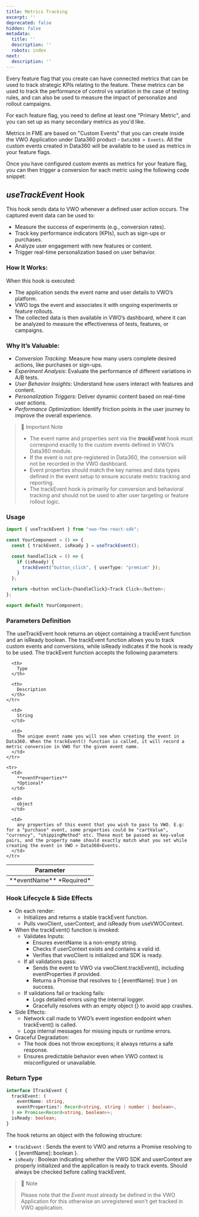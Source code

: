 ```yaml
---
title: Metrics Tracking
excerpt: ''
deprecated: false
hidden: false
metadata:
  title: ''
  description: ''
  robots: index
next:
  description: ''
---
```

Every feature flag that you create can have connected metrics that can be used to track strategic KPIs relating to the feature. These metrics can be used to track the performance of control vs variation in the case of testing rules, and can also be used to measure the impact of personalize and rollout campaigns.

For each feature flag, you need to define at least one "Primary Metric", and you can set up as many secondary metrics as you'd like.

Metrics in FME are based on "Custom Events" that you can create inside the VWO Application under Data360 product - `Data360 > Events`. All the custom events created in Data360 will be available to be used as metrics in your feature flags.

Once you have configured custom events as metrics for your feature flag, you can then trigger a conversion for each metric using the following code snippet:

## ***useTrackEvent*** Hook

This hook sends data to VWO whenever a defined user action occurs. The captured event data can be used to:

* Measure the success of experiments (e.g., conversion rates).
* Track key performance indicators (KPIs), such as sign-ups or purchases.
* Analyze user engagement with new features or content.
* Trigger real-time personalization based on user behavior.

### How It Works:

When this hook is executed:

* The application sends the event name and user details to VWO’s platform.
* VWO logs the event and associates it with ongoing experiments or feature rollouts.
* The collected data is then available in VWO’s dashboard, where it can be analyzed to measure the effectiveness of tests, features, or campaigns.

### Why It’s Valuable:

* *Conversion Tracking*: Measure how many users complete desired actions, like purchases or sign-ups.
* *Experiment Analysis*: Evaluate the performance of different variations in A/B tests.
* *User Behavior Insights*: Understand how users interact with features and content.
* *Personalization Triggers*: Deliver dynamic content based on real-time user actions.
* *Performance Optimization*: Identify friction points in the user journey to improve the overall experience.

> 📘 Important Note
>
> * The event name and properties sent via the  ***trackEvent*** hook must correspond exactly to the custom events defined in VWO’s Data360 module.
> * If the event is not pre-registered in Data360, the conversion will not be recorded in the VWO dashboard.
> * Event properties should match the key names and data types defined in the event setup to ensure accurate metric tracking and reporting.
> * The trackEvent hook is primarily for conversion and behavioral tracking and should not be used to alter user targeting or feature rollout logic.

### Usage

```typescript TypeScript
import { useTrackEvent } from "vwo-fme-react-sdk";

const YourComponent = () => {
  const { trackEvent, isReady } = useTrackEvent();

  const handleClick = () => {
    if (isReady) {
      trackEvent("button_click", { userType: "premium" });
    }
  };

  return <button onClick={handleClick}>Track Click</button>;
};

export default YourComponent;

```

### Parameters Definition

The useTrackEvent hook returns an object containing a trackEvent function and an isReady boolean. The trackEvent function allows you to track custom events and conversions, while isReady indicates if the hook is ready to be used. The trackEvent function accepts the following parameters:

<Table align={["left","left","left"]}>
  <thead>
    <tr>
      <th>
        Parameter
      </th>

      <th>
        Type
      </th>

      <th>
        Description
      </th>
    </tr>
  </thead>

  <tbody>
    <tr>
      <td>
        **eventName**
        *Required*
      </td>

      <td>
        String
      </td>

      <td>
        The unique event name you will see when creating the event in Data360. When the trackEvent() function is called, it will record a metric conversion in VWO for the given event name.
      </td>
    </tr>

    <tr>
      <td>
        **eventProperties**
        *Optional*
      </td>

      <td>
        object
      </td>

      <td>
        any properties of this event that you wish to pass to VWO. E.g: for a "purchase" event, some properties could be "cartValue", "currency", "shippingMethod" etc. These must be passed as key-value pairs, and the property name should exactly match what you set while creating the event in VWO > Data360>Events.
      </td>
    </tr>
  </tbody>
</Table>

### Hook Lifecycle & Side Effects

* On each render:
  * Initializes and returns a stable trackEvent function.
  * Pulls vwoClient, userContext, and isReady from useVWOContext.
* When the trackEvent() function is invoked:
  * Validates Inputs:
    * Ensures eventName is a non-empty string.
    * Checks if userContext exists and contains a valid id.
    * Verifies that vwoClient is initialized and SDK is ready.
  * If all validations pass:
    * Sends the event to VWO via vwoClient.trackEvent(), including eventProperties if provided.
    * Returns a Promise that resolves to \{ \[eventName]: true } on success.
  * If validations fail or tracking fails:
    * Logs detailed errors using the internal logger.
    * Gracefully resolves with an empty object {} to avoid app crashes.
* Side Effects:
  * Network call made to VWO’s event ingestion endpoint when trackEvent() is called.
  * Logs internal messages for missing inputs or runtime errors.
* Graceful Degradation:
  * The hook does not throw exceptions; it always returns a safe response.
  * Ensures predictable behavior even when VWO context is misconfigured or unavailable.

### Return Type

```typescript TypeScript
interface ITrackEvent {
  trackEvent: (
    eventName: string,
    eventProperties?: Record<string, string | number | boolean>,
  ) => Promise<Record<string, boolean>>;
  isReady: boolean;
}
```

The hook returns an object with the following structure:

* `trackEvent` : Sends the event to VWO and returns a Promise resolving to \{ \[eventName]: boolean }.
* `isReady` : Boolean indicating whether the VWO SDK and userContext are properly initialized and the application is ready to track events. Should always be checked before calling trackEvent.

> 🚧 Note
>
> Please note that the *Event* must already be defined in the VWO Application for this otherwise an unregistered won't get tracked in VWO application.